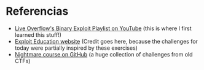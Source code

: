 # Referencias




- [Live Overflow's Binary Exploit Playlist on YouTube](https://www.youtube.com/playlist?list=PLhixgUqwRTjxglIswKp9mpkfPNfHkzyeN) (this is where I first learned this stuff!)
- [Exploit Education website](https://exploit.education/) (Credit goes here, because the challenges for today were partially inspired by these exercises)
- [Nightmare course on GitHub](https://github.com/guyinatuxedo/nightmare/tree/master/modules) (a huge collection of challenges from old CTFs)